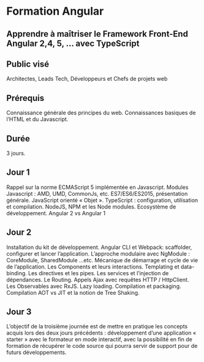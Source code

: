 # Formation Angular

## Apprendre à maîtriser le Framework Front-End Angular 2,4, 5, … avec TypeScript

## Public visé
Architectes, Leads Tech, Développeurs et Chefs de projets web 

## Prérequis
Connaissance générale des principes du web. Connaissances basiques de l’HTML et du Javascript. 

## Durée
3 jours.

## Jour 1
Rappel sur la norme ECMAScript 5 implémentée en Javascript.
Modules Javascript : AMD, UMD, CommonJs, etc.
ES7/ES6/ES2015, présentation générale.
JavaScript orienté « Objet ».
TypeScript : configuration, utilisation et compilation.
NodeJS, NPM et les Node modules.
Ecosystème de développement.
Angular 2  vs Angular 1

## Jour 2
Installation du kit de développement.
Angular CLI et Webpack: scaffolder, configurer et lancer l’application.
L’approche modulaire avec NgModule : CoreModule, SharedModule …etc.
Mécanique de démarrage et cycle de vie de l’application.
Les Components et leurs interactions.
Templating et data-binding.
Les directives et les pipes.
Les services et l’injection de dépendances.
Le Routing.
Appels Ajax avec requêtes HTTP / HttpClient.
Les Observables avec RxJS.
Lazy loading.
Compilation et packaging.
Compilation AOT vs JIT et la notion de Tree Shaking. 

## Jour 3
L’objectif de la troisième journée est de mettre en pratique les concepts acquis lors des deux jours précédents : développement d’une application « starter » avec le formateur en mode interactif, avec la possibilité en fin de formation de récupérer le code source qui pourra servir de support pour de futurs développements.
